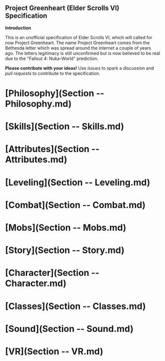 Project Greenheart (Elder Scrolls VI) Specification
---------------------------------------------------

**Introduction**

This is an unofficial specification of Elder Scrolls VI, which will called for now Project Greenheart. The name Project Greenheart comes from the Bethesda letter which was spread around the internet a couple of years ago. The letters legitimacy is still unconfirmed but is now believed to be real due to the "Fallout 4: Nuka-World" prediction.

**Please contribute with your ideas!**
Use *issues* to spark a discussion and *pull requests* to contribute to the specification.

# [Philosophy](Section -- Philosophy.md)

# [Skills](Section -- Skills.md)

# [Attributes](Section -- Attributes.md)

# [Leveling](Section -- Leveling.md)

# [Combat](Section -- Combat.md)

# [Mobs](Section -- Mobs.md)

# [Story](Section -- Story.md)

# [Character](Section -- Character.md)

# [Classes](Section -- Classes.md)

# [Sound](Section -- Sound.md)

# [VR](Section -- VR.md)

